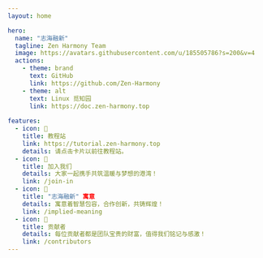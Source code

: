 ```yaml
---
layout: home

hero:
  name: "志海融新"
  tagline: Zen Harmony Team
  image: https://avatars.githubusercontent.com/u/185505786?s=200&v=4
  actions:
    - theme: brand
      text: GitHub
      link: https://github.com/Zen-Harmony
    - theme: alt
      text: Linux 觅知园
      link: https://doc.zen-harmony.top
    
features:
  - icon: 📖
    title: 教程站
    link: https://tutorial.zen-harmony.top
    details: 请点击卡片以前往教程站。
  - icon: 🚀
    title: 加入我们
    details: 大家一起携手共筑温暖与梦想的港湾！
    link: /join-in
  - icon: 🤔
    title: "志海融新" 寓意
    details: 寓意着智慧包容，合作创新，共铸辉煌！
    link: /implied-meaning
  - icon: 🫡
    title: 贡献者
    details: 每位贡献者都是团队宝贵的财富，值得我们铭记与感激！
    link: /contributors
---
```


